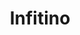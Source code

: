 ---
title: Infitino
date: 
draft: false

# descripcion
description : Pulsera de plata 925 y marquesita

materials: Plata 925

color: Plateado

dimensions: 19cm largo

code: 03-22-0540

type: "Pulseras"

categories: []

price: $11.440,00

price_eftvo: $9.725,00

# Images
# first image will be shown in the product page
images:
  # - image: "images/path_to_image"
  # La ubicacion de las imagenes es imagenes/Pulseras/Pulseras.Marquesita/03-22-0540-infitino
  - image: "./images/pulseras/marquesita/03-22-0540.JPG"
---